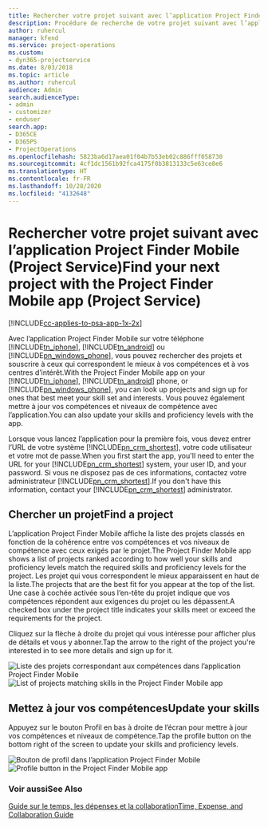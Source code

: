 ```yaml
---
title: Rechercher votre projet suivant avec l’application Project Finder Mobile
description: Procédure de recherche de votre projet suivant avec l’application Project Finder Mobile pour Project Service
author: ruhercul
manager: kfend
ms.service: project-operations
ms.custom:
- dyn365-projectservice
ms.date: 8/03/2018
ms.topic: article
ms.author: ruhercul
audience: Admin
search.audienceType:
- admin
- customizer
- enduser
search.app:
- D365CE
- D365PS
- ProjectOperations
ms.openlocfilehash: 5823ba6d17aea01f04b7b53eb02c886fff058730
ms.sourcegitcommit: 4cf1dc1561b92fca4175f0b3813133c5e63ce8e6
ms.translationtype: HT
ms.contentlocale: fr-FR
ms.lasthandoff: 10/28/2020
ms.locfileid: "4132648"
---
```

# <a name="find-your-next-project-with-the-project-finder-mobile-app-project-service"></a><span data-ttu-id="7e0d0-103">Rechercher votre projet suivant avec l’application Project Finder Mobile (Project Service)</span><span class="sxs-lookup"><span data-stu-id="7e0d0-103">Find your next project with the Project Finder Mobile app (Project Service)</span></span>

[!INCLUDE[cc-applies-to-psa-app-1x-2x](../includes/cc-applies-to-psa-app-1x-2x.md)]

<span data-ttu-id="7e0d0-104">Avec l’application Project Finder Mobile sur votre téléphone [!INCLUDE[tn_iphone](../includes/tn-iphone.md)], [!INCLUDE[tn_android](../includes/tn-android.md)] ou [!INCLUDE[pn_windows_phone](../includes/pn-windows-phone.md)], vous pouvez rechercher des projets et souscrire à ceux qui correspondent le mieux à vos compétences et à vos centres d’intérêt.</span><span class="sxs-lookup"><span data-stu-id="7e0d0-104">With the Project Finder Mobile app on your [!INCLUDE[tn_iphone](../includes/tn-iphone.md)], [!INCLUDE[tn_android](../includes/tn-android.md)] phone, or [!INCLUDE[pn_windows_phone](../includes/pn-windows-phone.md)], you can look up projects and sign up for ones that best meet your skill set and interests.</span></span> <span data-ttu-id="7e0d0-105">Vous pouvez également mettre à jour vos compétences et niveaux de compétence avec l’application.</span><span class="sxs-lookup"><span data-stu-id="7e0d0-105">You can also update your skills and proficiency levels with the app.</span></span>  
  
 <span data-ttu-id="7e0d0-106">Lorsque vous lancez l’application pour la première fois, vous devez entrer l’URL de votre système [!INCLUDE[pn_crm_shortest](../includes/pn-crm-shortest.md)], votre code utilisateur et votre mot de passe.</span><span class="sxs-lookup"><span data-stu-id="7e0d0-106">When you first start the app, you'll need to enter the URL for your [!INCLUDE[pn_crm_shortest](../includes/pn-crm-shortest.md)] system, your user ID, and your password.</span></span> <span data-ttu-id="7e0d0-107">Si vous ne disposez pas de ces informations, contactez votre administrateur [!INCLUDE[pn_crm_shortest](../includes/pn-crm-shortest.md)].</span><span class="sxs-lookup"><span data-stu-id="7e0d0-107">If you don't have this information,  contact your [!INCLUDE[pn_crm_shortest](../includes/pn-crm-shortest.md)] administrator.</span></span>  
  
## <a name="find-a-project"></a><span data-ttu-id="7e0d0-108">Chercher un projet</span><span class="sxs-lookup"><span data-stu-id="7e0d0-108">Find a project</span></span>  
 <span data-ttu-id="7e0d0-109">L’application Project Finder Mobile affiche la liste des projets classés en fonction de la cohérence entre vos compétences et vos niveaux de compétence avec ceux exigés par le projet.</span><span class="sxs-lookup"><span data-stu-id="7e0d0-109">The Project Finder Mobile app shows a list of projects ranked according to how well your skills and proficiency levels match the required skills and proficiency levels for the project.</span></span> <span data-ttu-id="7e0d0-110">Les projet qui vous correspondent le mieux apparaissent en haut de la liste.</span><span class="sxs-lookup"><span data-stu-id="7e0d0-110">The projects that are the best fit for you appear at the top of the list.</span></span> <span data-ttu-id="7e0d0-111">Une case à cochée activée sous l’en-tête du projet indique que vos compétences répondent aux exigences du projet ou les dépassent.</span><span class="sxs-lookup"><span data-stu-id="7e0d0-111">A checked box under the project title indicates your skills meet or exceed the requirements for the project.</span></span>  
  
 <span data-ttu-id="7e0d0-112">Cliquez sur la flèche à droite du projet qui vous intéresse pour afficher plus de détails et vous y abonner.</span><span class="sxs-lookup"><span data-stu-id="7e0d0-112">Tap the arrow to the right of the project you're interested in to see more details and sign up for it.</span></span>  
  
 <span data-ttu-id="7e0d0-113">![Liste des projets correspondant aux compétences dans l’application Project Finder Mobile](../psa/media/project-service-project-finder-list.png "Liste des projets correspondant aux compétences dans l’application Project Finder Mobile")</span><span class="sxs-lookup"><span data-stu-id="7e0d0-113">![List of projects matching skills in the Project Finder Mobile app](../psa/media/project-service-project-finder-list.png "List of projects matching skills in the Project Finder Mobile app")</span></span>  
  
## <a name="update-your-skills"></a><span data-ttu-id="7e0d0-114">Mettez à jour vos compétences</span><span class="sxs-lookup"><span data-stu-id="7e0d0-114">Update your skills</span></span>  
 <span data-ttu-id="7e0d0-115">Appuyez sur le bouton Profil en bas à droite de l’écran pour mettre à jour vos compétences et niveaux de compétence.</span><span class="sxs-lookup"><span data-stu-id="7e0d0-115">Tap the profile button on the bottom right of the screen to update your skills and proficiency levels.</span></span>  
  
 <span data-ttu-id="7e0d0-116">![Bouton de profil dans l’application Project Finder Mobile](../psa/media/project-service-project-finder-profile.png "Bouton de profil dans l’application Project Finder Mobile")</span><span class="sxs-lookup"><span data-stu-id="7e0d0-116">![Profile button in the Project Finder Mobile app](../psa/media/project-service-project-finder-profile.png "Profile button in the Project Finder Mobile app")</span></span>  
  
### <a name="see-also"></a><span data-ttu-id="7e0d0-117">Voir aussi</span><span class="sxs-lookup"><span data-stu-id="7e0d0-117">See Also</span></span>  
 [<span data-ttu-id="7e0d0-118">Guide sur le temps, les dépenses et la collaboration</span><span class="sxs-lookup"><span data-stu-id="7e0d0-118">Time, Expense, and Collaboration Guide</span></span>](../psa/time-expense-collaboration-guide.md)
